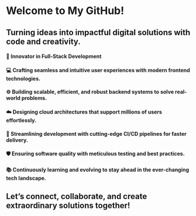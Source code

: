 # Welcome to My GitHub!  

## Turning ideas into impactful digital solutions with code and creativity.  

#### 🌟 **Innovator in Full-Stack Development**  
#### 💻 **Crafting seamless and intuitive user experiences with modern frontend technologies.**  
#### ⚙️ **Building scalable, efficient, and robust backend systems to solve real-world problems.**  
#### ☁️ **Designing cloud architectures that support millions of users effortlessly.**  
#### 🚀 **Streamlining development with cutting-edge CI/CD pipelines for faster delivery.**  
#### 🛡️ **Ensuring software quality with meticulous testing and best practices.**  
#### 📚 **Continuously learning and evolving to stay ahead in the ever-changing tech landscape.**  

## Let’s connect, collaborate, and create extraordinary solutions together!  
